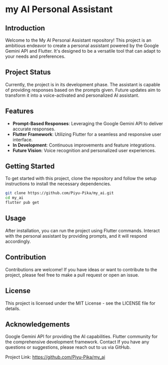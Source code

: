 # my AI Personal Assistant

## Introduction
Welcome to the My AI Personal Assistant repository! This project is an ambitious endeavor to create a personal assistant powered by the Google Gemini API and Flutter. It's designed to be a versatile tool that can adapt to your needs and preferences.

## Project Status
Currently, the project is in its development phase. The assistant is capable of providing responses based on the prompts given. Future updates aim to transform it into a voice-activated and personalized AI assistant.

## Features
- **Prompt-Based Responses**: Leveraging the Google Gemini API to deliver accurate responses.
- **Flutter Framework**: Utilizing Flutter for a seamless and responsive user interface.
- **In Development**: Continuous improvements and feature integrations.
- **Future Vision**: Voice recognition and personalized user experiences.

## Getting Started
To get started with this project, clone the repository and follow the setup instructions to install the necessary dependencies.

```bash
git clone https://github.com/Piyu-Pika/my_ai.git
cd my_ai
flutter pub get
```

## Usage
After installation, you can run the project using Flutter commands. Interact with the personal assistant by providing prompts, and it will respond accordingly.

## Contribution
Contributions are welcome! If you have ideas or want to contribute to the project, please feel free to make a pull request or open an issue.

## License
This project is licensed under the MIT License - see the LICENSE file for details.

## Acknowledgements
Google Gemini API for providing the AI capabilities.
Flutter community for the comprehensive development framework.
Contact
If you have any questions or suggestions, please reach out to us via GitHub.

Project Link: https://github.com/Piyu-Pika/my_ai
